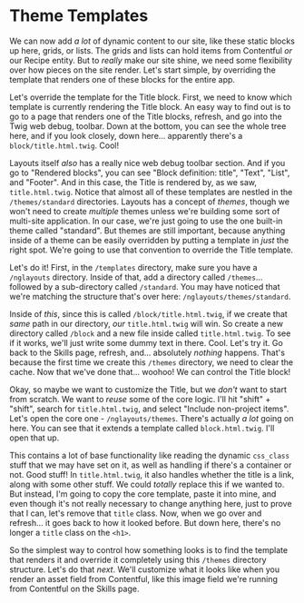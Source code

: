 # Theme Templates

We can now add *a lot* of dynamic content to our site, like these static blocks up here, grids, or lists. The grids and lists can hold items from Contentful *or* our Recipe entity. But to *really* make our site shine, we need some flexibility over how pieces on the site render. Let's start simple, by overriding the template that renders one of these blocks for the entire app.

Let's override the template for the Title block. First, we need to know which template is currently rendering the Title block. An easy way to find out is to go to a page that renders one of the Title blocks, refresh, and go into the Twig web debug, toolbar. Down at the bottom, you can see the whole tree here, and if you look closely, down here... apparently there's a `block/title.html.twig`. Cool!

Layouts itself *also* has a really nice web debug toolbar section. And if you go to "Rendered blocks", you can see "Block definition: title", "Text", "List", and "Footer". And in this case, the Title is rendered by, as we saw, `title.html.twig`. Notice that almost all of these templates are nestled in the `/themes/standard` directories. Layouts has a concept of *themes*, though we won't need to create *multiple* themes unless we're building some sort of multi-site application. In our case, we're just going to use the one built-in theme called "standard". But themes are still important, because anything inside of a theme can be easily overridden by putting a template in *just* the right spot. We're going to use that convention to override the Title template.

Let's do it! First, in the `/templates` directory, make sure you have a `/nglayouts` directory. Inside of that, add a directory called `/themes`... followed by a sub-directory called `/standard`. You may have noticed that we're matching the structure that's over here: `/nglayouts/themes/standard`.

Inside of *this*, since this is called `/block/title.html.twig`, if we create that *same* path in our directory, *our* `title.html.twig` will win. So create a new directory called `/block` and a new file inside called `title.html.twig`. To see if it works, we'll just write some dummy text in there. Cool. Let's try it. Go back to the Skills page, refresh, and... absolutely *nothing* happens. That's because the first time we create this `/themes` directory, we need to clear the cache. Now that we've done that... woohoo! We can control the Title block!

Okay, so maybe we want to customize the Title, but we *don't* want to start from scratch. We want to *reuse* some of the core logic. I'll hit "shift" + "shift", search for `title.html.twig`, and select "Include non-project items". Let's open the core one - `/nglayouts/themes`. There's actually *a lot* going on here. You can see that it extends a template called `block.html.twig`. I'll open that up.

This contains a lot of base functionality like reading the dynamic `css_class` stuff that we may have set on it, as well as handling if there's a container or not. Good stuff! In `title.html.twig`, it also handles whether the title is a link, along with some other stuff. We could *totally* replace this if we wanted to. But instead, I'm going to copy the core template, paste it into mine, and even though it's not really necessary to change anything here, just to prove that I can, let's remove that `title` class. Now, when we go over and refresh... it goes back to how it looked before. But down here, there's no longer a `title` class on the `<h1>`.

So the simplest way to control how something looks is to find the template that renders it and override it completely using this `/themes` directory structure. Let's do that *next*. We'll customize what it looks like when you render an asset field from Contentful, like this image field we're running from Contentful on the Skills page.
